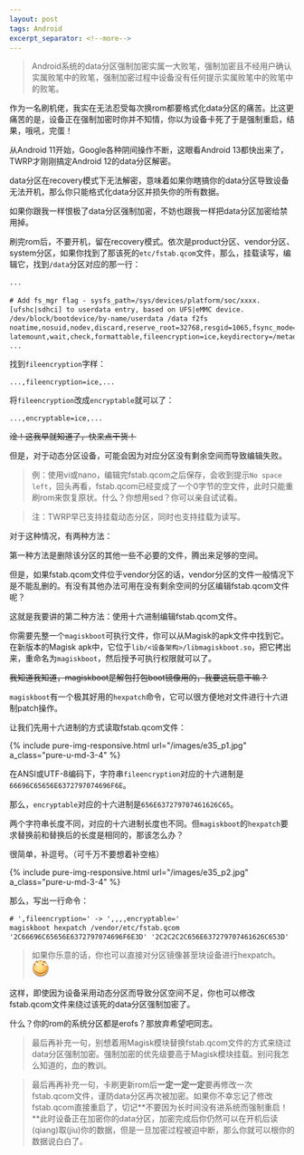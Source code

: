 ```yaml
---
layout: post
tags: Android
excerpt_separator: <!--more-->
---
```


> Android系统的data分区强制加密实属一大败笔，强制加密且不经用户确认实属败笔中的败笔，强制加密过程中设备没有任何提示实属败笔中的败笔中的败笔。

作为一名刷机佬，我实在无法忍受每次换rom都要格式化data分区的痛苦。比这更痛苦的是，设备正在强制加密时你并不知情，你以为设备卡死了于是强制重启，结果，哦吼，完蛋！

<!--more-->

从Android 11开始，Google各种阴间操作不断，这眼看Android 13都快出来了，TWRP才刚刚搞定Android 12的data分区解密。

data分区在recovery模式下无法解密，意味着如果你瞎搞你的data分区导致设备无法开机，那么你只能格式化data分区并损失你的所有数据。

如果你跟我一样恨极了data分区强制加密，不妨也跟我一样把data分区加密给禁用掉。

刷完rom后，不要开机，留在recovery模式。依次是product分区、vendor分区、system分区，如果你找到了那该死的`etc/fstab.qcom`文件，那么，挂载读写，编辑它，找到`/data`分区对应的那一行：

```
...

# Add fs_mgr flag - sysfs_path=/sys/devices/platform/soc/xxxx.[ufshc|sdhci] to userdata entry, based on UFS|eMMC device.
/dev/block/bootdevice/by-name/userdata /data f2fs noatime,nosuid,nodev,discard,reserve_root=32768,resgid=1065,fsync_mode=nobarrier,inlinecrypt latemount,wait,check,formattable,fileencryption=ice,keydirectory=/metadata/vold/metadata_encryption,wrappedkey,quota,reservedsize=128M,sysfs_path=/sys/devices/platform/soc/1d84000.ufshc,checkpoint=fs
...
```

找到`fileencryption`字样：

```
...,fileencryption=ice,...
```

将`fileencryption`改成`encryptable`就可以了：

```
...,encryptable=ice,...
```

<del>淦！这我早就知道了，快来点干货！</del>

但是，对于动态分区设备，可能会因为对应分区没有剩余空间而导致编辑失败。

> 例：使用vi或nano，编辑完fstab.qcom之后保存，会收到提示`No space left`，回头再看，fstab.qcom已经变成了一个0字节的空文件，此时只能重刷rom来恢复原状。什么？你想用sed？你可以亲自试试看。

> 注：TWRP早已支持挂载动态分区，同时也支持挂载为读写。

对于这种情况，有两种方法：

第一种方法是删除该分区的其他一些不必要的文件，腾出来足够的空间。

但是，如果fstab.qcom文件位于vendor分区的话，vendor分区的文件一般情况下是不能乱删的。有没有其他办法可用在没有剩余空间的分区编辑fstab.qcom文件呢？

这就是我要讲的第二种方法：使用十六进制编辑fstab.qcom文件。

你需要先整一个`magiskboot`可执行文件，你可以从Magisk的apk文件中找到它。在新版本的Magisk apk中，它位于`lib/<设备架构>/libmagiskboot.so`，把它拷出来，重命名为`magiskboot`，然后授予可执行权限就可以了。

<del>我知道我知道，magiskboot是解包打包boot镜像用的，我要这玩意干嘛？</del>

`magiskboot`有一个极其好用的`hexpatch`命令，它可以很方便地对文件进行十六进制patch操作。

让我们先用十六进制的方式读取fstab.qcom文件：

{% include pure-img-responsive.html url="/images/e35_p1.jpg" a_class="pure-u-md-3-4" %}

在ANSI或UTF-8编码下，字符串`fileencryption`对应的十六进制是`66696C65656E6372797074696F6E`。

那么，`encryptable`对应的十六进制是`656E637279707461626C65`。

两个字符串长度不同，对应的十六进制长度也不同。但`magiskboot`的`hexpatch`要求替换前和替换后的长度是相同的，那该怎么办？

很简单，补逗号。（可千万不要想着补空格）

{% include pure-img-responsive.html url="/images/e35_p2.jpg" a_class="pure-u-md-3-4" %}

那么，写出一行命令：

```shell
# ',fileencryption=' -> ',,,,encryptable='
magiskboot hexpatch /vendor/etc/fstab.qcom '2C66696C65656E6372797074696F6E3D' '2C2C2C2C656E637279707461626C653D'
```

> 如果你乐意的话，你也可以直接对分区镜像甚至块设备进行hexpatch。![滑稽](/images/huaji.png)

这样，即使因为设备采用动态分区而导致分区空间不足，你也可以修改fstab.qcom文件来绕过该死的data分区强制加密了。

什么？你的rom的系统分区都是erofs？那放弃希望吧同志。

> 最后再补充一句，别想着用Magisk模块替换fstab.qcom文件的方式来绕过data分区强制加密。强制加密的优先级要高于Magisk模块挂载。别问我怎么知道的，血的教训。

> 最后再再补充一句，卡刷更新rom后**一定一定一定**要再修改一次fstab.qcom文件，谨防data分区再次被加密。如果你不幸忘记了修改fstab.qcom直接重启了，切记**不要因为长时间没有进系统而强制重启！**此时设备正在加密你的data分区，加密完成后你仍然可以在开机后读(qiang)取(jiu)你的数据，但是一旦加密过程被迫中断，那么你就可以根你的数据说白白了。